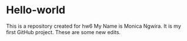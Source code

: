 # Hello-world
This is a repository created for hw6
My Name is Monica Ngwira. It is my first GitHub project.
These are some new edits.
